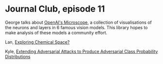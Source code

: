# Journal Club, episode 11

George talks about [OpenAI's Microscope](https://openai.com/blog/microscope/), a collection of visualisations of the neurons and layers in 6 famous vision models. This library hopes to make analysis of these models a community effort.

Lan, [Exploring Chemical Space?](https://cen.acs.org/physical-chemistry/computational-chemistry/Exploring-chemical-space-AI-take/98/i13)

Kyle, [Extending Adversarial Attacks to Produce Adversarial Class Probability Distributions
](https://arxiv.org/abs/2004.06383)
